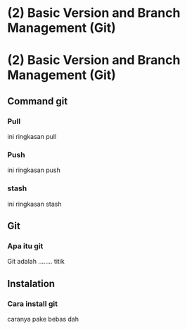 # (2) Basic Version and Branch Management (Git)

<h1> (2) Basic Version and Branch Management (Git) </h1>

## Command git 

### Pull
ini ringkasan pull
### Push
ini ringkasan push
### stash
ini ringkasan stash

## Git
### Apa itu git
Git adalah ........ titik

## Instalation
### Cara install git
caranya pake bebas dah
